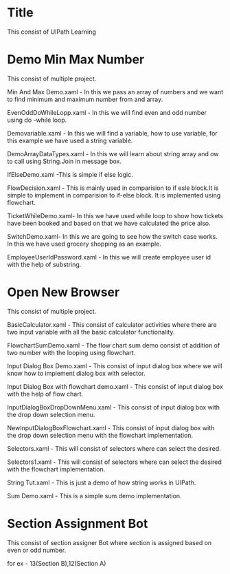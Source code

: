 
#  Title

This consist of UIPath Learning 

# Demo Min Max Number
This consist of multiple project.

Min And Max Demo.xaml - In this we pass an array of numbers and we want to find minimum and maximum number from and array.

EvenOddDoWhileLopp.xaml - In this we will find even and odd number using do -while loop.

Demovariable.xaml - In this we will find a variable, how to use variable, for this example we have used a string variable.

DemoArrayDataTypes.xaml - In this we will learn about string array and ow to call using String.Join in message box.

IfElseDemo.xaml -This is simple if else logic.

FlowDecision.xaml - This is mainly used in comparision to if esle block.It is simple to implement in comparision to if-else block. It is implemented using flowchart.

TicketWhileDemo.xaml- In this we have used while loop to show how tickets have been booked and based on that we have calculated the price also.

SwitchDemo.xaml- In this we are going to see how the switch case works.
In this we have used grocery shopping as an example.

EmployeeUserIdPassword.xaml - In this we will create employee user id with the help of substring.

# Open New Browser

This consist of multiple project.

BasicCalculator.xaml - This consist of calculator activities where there are two input variable with all the basic calculator functionality.

FlowchartSumDemo.xaml - The flow chart sum demo consist of addition of two number with the looping using flowchart.

Input Dialog Box Demo.xaml - This consist of input dialog box where we will know how to implement dialog box with selector.

Input Dialog Box with flowchart demo.xaml - This consist of input dialog box with the help of flow chart.

InputDialogBoxDropDownMenu.xaml - This consist of input dialog box with the drop down selection menu.

NewInputDialogBoxFlowchart.xaml - This consist of input dialog box with the drop down selection menu with the flowchart implementation.

Selectors.xaml - This will consist of selectors where can select the desired.

Selectors1.xaml - This will consist of selectors where can select the desired with the flowchart implementation.

String Tut.xaml - This is just a demo of how string works in UIPath.

Sum Demo.xaml - This is a simple sum demo implementation.


# Section Assignment Bot
This consist of section assigner Bot where section is assigned based on even or odd number.

for ex - 13(Section B),12(Section A)    
  
